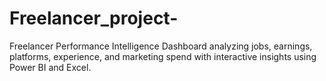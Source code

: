 # Freelancer_project-
Freelancer Performance Intelligence Dashboard analyzing jobs, earnings, platforms, experience, and marketing spend with interactive insights using Power BI and Excel.
